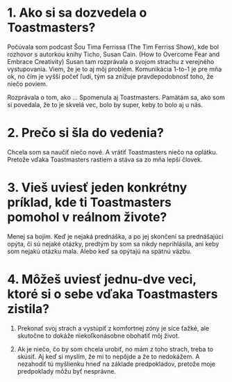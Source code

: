 # 1. Ako si sa dozvedela o Toastmasters?
Počúvala som podcast Šou Tima Ferrissa (The Tim Ferriss Show), kde bol rozhovor s autorkou knihy Ticho, Susan Cain. (How to Overcome Fear and Embrace Creativity)
Susan tam rozprávala o svojom strachu z verejného vystupovania. Viem, že je to aj môj problém. Komunikácia 1-to-1 je pre mňa ok, no čím je vyšší počeť ľudí, tým sa znižuje pravdepodobnosť toho, že niečo poviem.

Rozprávala o tom, ako ... Spomenula aj Toastmasters. Pamätám sa, ako som si povedala, že to je skvelá vec, bolo by super, keby to bolo aj u nás.

# 2. Prečo si šla do vedenia?
Chcela som sa naučiť niečo nové. A vrátiť Toastmasters niečo na oplátku. Pretože vďaka Toastmasters rastiem a stáva sa zo mňa lepší človek.

# 3. Vieš uviesť jeden konkrétny príklad, kde ti Toastmasters pomohol v reálnom živote?
Menej sa bojím. 
Keď je nejaká prednáška, a po jej skončení sa prednášajúci opýta, či sú nejaké otázky, predtým by som sa nikdy neprihlásila, ani keby som nejakú otázku mala.
Alebo keď sa opýtajú na spätnú väzbu.

# 4. Môžeš uviesť jednu-dve veci, ktoré si o sebe vďaka Toastmasters zistila?
1. Prekonať svoj strach a vystúpiť z komfortnej zóny je síce ťažké, ale skutočne to dokáže niekoľkonásobne obohatiť môj život.

2. Ak je niečo, čo by som chcela urobiť, no mám z toho strach, treba to skúsiť. Aj keď si myslím, že mi to nepôjde a že to nedokážem. A nezahodiť tú myšlienku hneď na základe predpokladov, pretože moje predpoklady môžu byť nesprávne.
